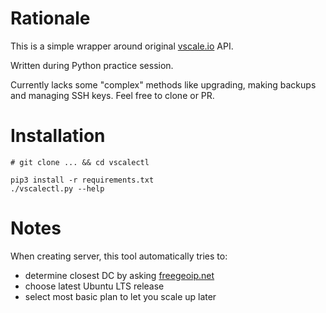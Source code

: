 # Rationale

This is a simple wrapper around original [vscale.io](https://vscale.io/) API.

Written during Python practice session.

Currently lacks some "complex" methods like upgrading, making backups and managing SSH keys. Feel free to clone or PR.

# Installation

```
# git clone ... && cd vscalectl

pip3 install -r requirements.txt
./vscalectl.py --help
```

# Notes

When creating server, this tool automatically tries to:

  - determine closest DC by asking [freegeoip.net](http://freegeoip.net/)
  - choose latest Ubuntu LTS release
  - select most basic plan to let you scale up later
